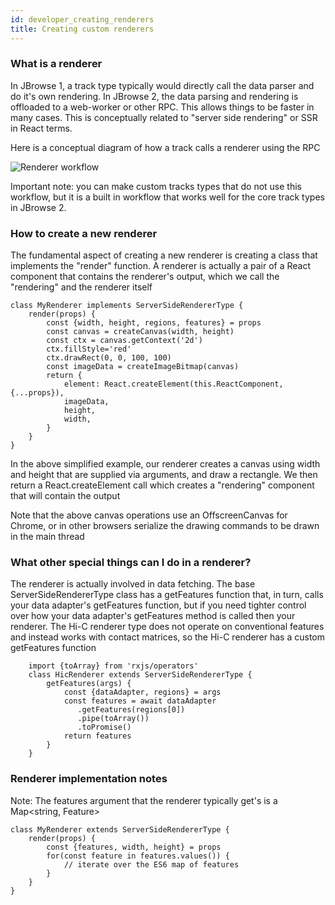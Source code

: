 ```yaml
---
id: developer_creating_renderers
title: Creating custom renderers
---
```


### What is a renderer

In JBrowse 1, a track type typically would directly call the data parser and do
it's own rendering. In JBrowse 2, the data parsing and rendering is offloaded
to a web-worker or other RPC. This allows things to be faster in many cases.
This is conceptually related to "server side rendering" or SSR in React terms.

Here is a conceptual diagram of how a track calls a renderer using the RPC

![Renderer workflow](../img/renderer.png)

Important note: you can make custom tracks types that do not use this workflow,
but it is a built in workflow that works well for the core track types in
JBrowse 2.

### How to create a new renderer

The fundamental aspect of creating a new renderer is creating a class that
implements the "render" function. A renderer is actually a pair of a React
component that contains the renderer's output, which we call the "rendering"
and the renderer itself

    class MyRenderer implements ServerSideRendererType {
        render(props) {
            const {width, height, regions, features} = props
            const canvas = createCanvas(width, height)
            const ctx = canvas.getContext('2d')
            ctx.fillStyle='red'
            ctx.drawRect(0, 0, 100, 100)
            const imageData = createImageBitmap(canvas)
            return {
                element: React.createElement(this.ReactComponent, {...props}),
                imageData,
                height,
                width,
            }
        }
    }

In the above simplified example, our renderer creates a canvas using width and
height that are supplied via arguments, and draw a rectangle. We then return a
React.createElement call which creates a "rendering" component that will
contain the output

Note that the above canvas operations use an OffscreenCanvas for Chrome, or in
other browsers serialize the drawing commands to be drawn in the main thread

### What other special things can I do in a renderer?

The renderer is actually involved in data fetching. The base
ServerSideRendererType class has a getFeatures function that, in turn, calls
your data adapter's getFeatures function, but if you need tighter control over
how your data adapter's getFeatures method is called then your renderer. The
Hi-C renderer type does not operate on conventional features and instead works
with contact matrices, so the Hi-C renderer has a custom getFeatures function

```
    import {toArray} from 'rxjs/operators'
    class HicRenderer extends ServerSideRendererType {
        getFeatures(args) {
            const {dataAdapter, regions} = args
            const features = await dataAdapter
               .getFeatures(regions[0])
               .pipe(toArray())
               .toPromise()
            return features
        }
    }

```

### Renderer implementation notes

Note: The features argument that the renderer typically get's is a Map<string,
Feature>

    class MyRenderer extends ServerSideRendererType {
        render(props) {
            const {features, width, height} = props
            for(const feature in features.values()) {
                // iterate over the ES6 map of features
            }
        }
    }
